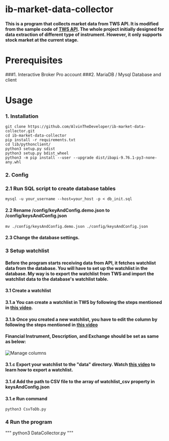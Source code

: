 # ib-market-data-collector
#### This is a program that collects market data from TWS API. It is modified from the sample code of [TWS API](https://www.interactivebrokers.com.hk/en/index.php?f=45487#tws-api). The whole project initially designed for data extraction of different type of instrument. However, it only supports stock market at the current stage.

# Prerequisites
###1. Interactive Broker Pro account
###2. MariaDB / Mysql Database and client


# Usage
### 1. Installation
```
git clone https://github.com/AlvinTheDeveloper/ib-market-data-collector.git
cd ib-market-data-collector
pip install -r requirements.txt
cd lib/pythonclient/
python3 setup.py sdist
python3 setup.py bdist_wheel
python3 -m pip install --user --upgrade dist/ibapi-9.76.1-py3-none-any.whl
```

### 2. Config
### 2.1 Run SQL script to create database tables
```mysql -u your_username --host=your_host -p < db_init.sql```
#### 2.2 Rename /config/keyAndConfig.demo.json to /config/keysAndConfig.json
```mv ./config/keysAndConfig.demo.json ./config/keysAndConfig.json```
#### 2.3 Change the database settings.

### 3 Setup watchlist
#### Before the program starts receiving data from API, it fetches watchlist data from the database. You will have to set up the watchlist in the database. My way is to export the watchlist from TWS and import the watchlist data to the database's watchlist table.
#### 3.1 Create a watchlist
#### 3.1.a You can create a watchlist in TWS by following the steps mentioned in [this video](https://www.youtube.com/watch?v=22HfejDRYi0).
#### 3.1.b Once you created a new watchlist, you have to edit the column by following the steps mentioned in [this video](https://www.youtube.com/watch?v=JRW5w3j--Gs)
#### Financial Instrument, Description, and Exchange should be set as same as below:
![Manage columns](doc/Screenshot%202021-01-27%20at%206.27.43%20PM.png "Manage columns")

#### 3.1.c Export your watchlist to the "data" directory. Watch [this video](https://www.youtube.com/watch?v=qOqFhDyNw08) to learn how to export a watchlist.
#### 3.1.d Add the path to CSV file to the array of watchlist_csv property in keysAndConfig.json
#### 3.1.e Run command
```
python3 CsvToDb.py
```

### 4 Run the program
"""
python3 DataCollector.py
"""

 